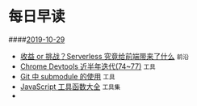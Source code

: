 # 每日早读

####[2019-10-29](./2019-10-19.md)

* [收益 or 挑战？Serverless 究竟给前端带来了什么](https://zhuanlan.zhihu.com/p/88258722)  `前沿`
* [Chrome Devtools 近半年迭代(74~77)](https://www.zoo.team/article/chrome-devtools) `工具`
* [Git 中 submodule 的使用](https://zhuanlan.zhihu.com/p/87053283) `工具`
* [JavaScript 工具函数大全](https://juejin.im/post/5da1a04ae51d45783d6122bf) `工具集`
* 